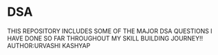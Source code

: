 # DSA
THIS REPOSITORY INCLUDES SOME OF THE MAJOR DSA QUESTIONS I HAVE DONE SO FAR THROUGHOUT MY SKILL BUILDING JOURNEY!!
AUTHOR:URVASHI KASHYAP
